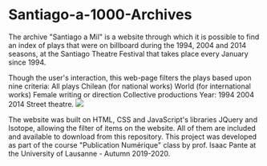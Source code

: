 # Santiago-a-1000-Archives
The archive "Santiago a Mil" is a website through which it is possible to find an index of  plays that were on billboard during the 1994, 2004 and 2014 seasons, at the Santiago Theatre Festival that takes place every January since 1994.

Though the user's interaction, this web-page filters the plays based upon nine criteria: 
All plays
Chilean (for national works)
World (for international works)
Female writing or direction
Collective productions
Year: 1994
      2004
      2014
Street theatre.
<img src="/Users/aescocasti/Desktop/screenshot.jpg">

The website was built on HTML, CSS and JavaScript's libraries JQuery and Isotope, allowing the filter of items on the website. All of them are included and available to download from this repository.
This project was developed as part of the course "Publication Numérique" class by prof. Isaac Pante at the University of Lausanne - Autumn 2019-2020.




